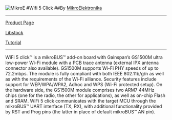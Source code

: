![MikroE](http://www.mikroe.com/img/designs/beta/logo_small.png)
#Wifi 5 Click
##By [MikroElektronika](http://www.mikroe.com)


---

[Product Page](http://www.mikroe.com/click/wifi-5/)

[Libstock](http://libstock.mikroe.com/projects/view/1787/wifi-5-click)

[Tutorial](http://learn.mikroe.com/access-world-wide-web-easily-wifi-5-click/)

---

WiFi 5 click™ is a mikroBUS™ add-on board with Gainspan’s GS1500M ultra low-power Wi-Fi module with a PCB trace antenna (external IPX antenna connector also available). GS1500M supports Wi-Fi PHY speeds of up to 72.2mbps. The module is fully compliant with both IEEE 802.11b/g/n as well as with the requirements of the Wi-Fi alliance. Security features include support for WEP/WPA/WPA2, Adhoc and WPS (Wi-Fi protected setup). On the hardware side, the GS1500M module comprises two ARM7 44MHz chips (one for the radio, the other for applications), as well as on-chip Flash and SRAM. WiFi 5 click communicates with the target MCU through the mikroBUS™ UART interface (TX, RX), with additional functionality provided by RST and Prog pins (the latter in place of default mikroBUS™ AN pin).
